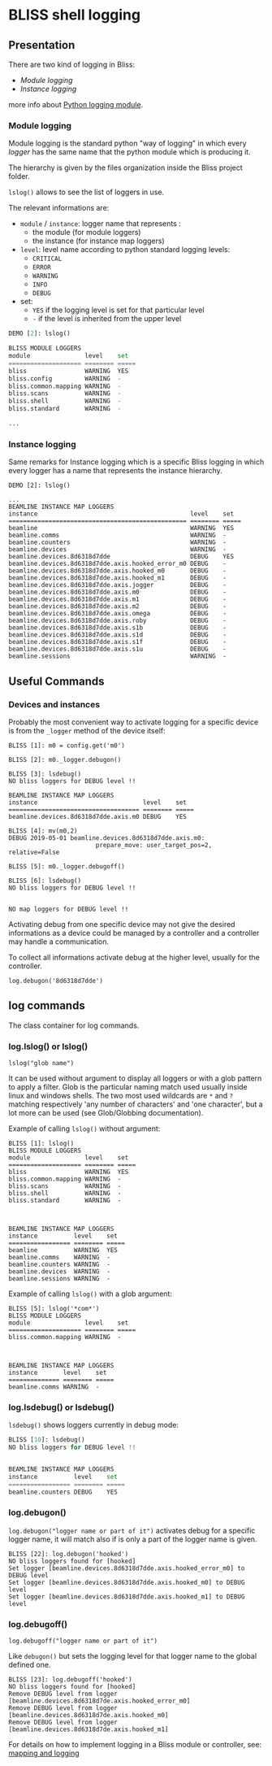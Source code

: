# BLISS shell logging

## Presentation

There are two kind of logging in Bliss:

* *Module logging*
* *Instance logging*

more info about [Python logging module](https://docs.python.org/3/library/logging.html).



### Module logging

Module logging is the standard python "way of logging" in which every
*logger* has the same name that the python module which is producing
it.

The hierarchy is given by the files organization inside the Bliss
project folder.

`lslog()` allows to see the list of loggers in use.

The relevant informations are:

* `module` / `instance`: logger name that represents :
    * the module (for module loggers)
    * the instance (for instance map loggers)
* `level`: level name according to python standard logging levels:
    * `CRITICAL`
    * `ERROR`
    * `WARNING`
    * `INFO`
    * `DEBUG`
* set:
    * `YES` if the logging level is set for that particular level
    * `-` if the level is inherited from the upper level


```python
DEMO [2]: lslog()

BLISS MODULE LOGGERS
module               level    set
==================== ======== =====
bliss                WARNING  YES
bliss.config         WARNING  -
bliss.common.mapping WARNING  -
bliss.scans          WARNING  -
bliss.shell          WARNING  -
bliss.standard       WARNING  -

...
```

### Instance logging

Same remarks for Instance logging which is a specific Bliss logging in
which every logger has a name that represents the instance hierarchy.

```
DEMO [2]: lslog()

...
BEAMLINE INSTANCE MAP LOGGERS
instance                                          level    set
================================================= ======== =====
beamline                                          WARNING  YES
beamline.comms                                    WARNING  -
beamline.counters                                 WARNING  -
beamline.devices                                  WARNING  -
beamline.devices.8d6318d7dde                      DEBUG    YES
beamline.devices.8d6318d7dde.axis.hooked_error_m0 DEBUG    -
beamline.devices.8d6318d7dde.axis.hooked_m0       DEBUG    -
beamline.devices.8d6318d7dde.axis.hooked_m1       DEBUG    -
beamline.devices.8d6318d7dde.axis.jogger          DEBUG    -
beamline.devices.8d6318d7dde.axis.m0              DEBUG    -
beamline.devices.8d6318d7dde.axis.m1              DEBUG    -
beamline.devices.8d6318d7dde.axis.m2              DEBUG    -
beamline.devices.8d6318d7dde.axis.omega           DEBUG    -
beamline.devices.8d6318d7dde.axis.roby            DEBUG    -
beamline.devices.8d6318d7dde.axis.s1b             DEBUG    -
beamline.devices.8d6318d7dde.axis.s1d             DEBUG    -
beamline.devices.8d6318d7dde.axis.s1f             DEBUG    -
beamline.devices.8d6318d7dde.axis.s1u             DEBUG    -
beamline.sessions                                 WARNING  -
```


## Useful Commands

### Devices and instances

Probably the most convenient way to activate logging for a specific
device is from the `_logger` method of the device itself:

```
BLISS [1]: m0 = config.get('m0')

BLISS [2]: m0._logger.debugon()

BLISS [3]: lsdebug()
NO bliss loggers for DEBUG level !!

BEAMLINE INSTANCE MAP LOGGERS
instance                             level    set
==================================== ======== =====
beamline.devices.8d6318d7dde.axis.m0 DEBUG    YES

BLISS [4]: mv(m0,2)
DEBUG 2019-05-01 beamline.devices.8d6318d7dde.axis.m0:
                        prepare_move: user_target_pos=2, relative=False

BLISS [5]: m0._logger.debugoff()

BLISS [6]: lsdebug()
NO bliss loggers for DEBUG level !!


NO map loggers for DEBUG level !!
```

Activating debug from one specific device may not give the desired
informations as a device could be managed by a controller and a
controller may handle a communication.

To collect all informations activate debug at the higher level,
usually for the controller.

```
log.debugon('8d6318d7dde')
```

## log commands

The class container for log commands.

### log.lslog() or lslog()

`lslog("glob name")`

It can be used without argument to display all loggers or with a glob
pattern to apply a filter. Glob is the particular naming match used
usually inside linux and windows shells. The two most used wildcards
are `*` and `?` matching respectively 'any number of characters' and
'one character', but a lot more can be used (see Glob/Globbing
documentation).

Example of calling `lslog()` without argument:
```
BLISS [1]: lslog()
BLISS MODULE LOGGERS
module               level    set
==================== ======== =====
bliss                WARNING  YES
bliss.common.mapping WARNING  -
bliss.scans          WARNING  -
bliss.shell          WARNING  -
bliss.standard       WARNING  -



BEAMLINE INSTANCE MAP LOGGERS
instance          level    set
================= ======== =====
beamline          WARNING  YES
beamline.comms    WARNING  -
beamline.counters WARNING  -
beamline.devices  WARNING  -
beamline.sessions WARNING  -
```
Example of calling `lslog()` with a glob argument:


```
BLISS [5]: lslog('*com*')
BLISS MODULE LOGGERS
module               level    set
==================== ======== =====
bliss.common.mapping WARNING  -



BEAMLINE INSTANCE MAP LOGGERS
instance       level    set
============== ======== =====
beamline.comms WARNING  -
```

### log.lsdebug() or lsdebug()

`lsdebug()` shows loggers currently in debug mode:

```python
BLISS [10]: lsdebug()
NO bliss loggers for DEBUG level !!


BEAMLINE INSTANCE MAP LOGGERS
instance          level    set
================= ======== =====
beamline.counters DEBUG    YES
```

### log.debugon()

`log.debugon("logger name or part of it")` activates debug for a
specific logger name, it will match also if is only a part of the
logger name is given.

```pyton
BLISS [22]: log.debugon('hooked')
NO bliss loggers found for [hooked]
Set logger [beamline.devices.8d6318d7dde.axis.hooked_error_m0] to DEBUG level
Set logger [beamline.devices.8d6318d7dde.axis.hooked_m0] to DEBUG level
Set logger [beamline.devices.8d6318d7dde.axis.hooked_m1] to DEBUG level
```

### log.debugoff()

```
log.debugoff("logger name or part of it")
```

Like `debugon()` but sets the logging level for that logger name to
the global defined one.

```
BLISS [23]: log.debugoff('hooked')
NO bliss loggers found for [hooked]
Remove DEBUG level from logger [beamline.devices.8d6318d7de.axis.hooked_error_m0]
Remove DEBUG level from logger [beamline.devices.8d6318d7de.axis.hooked_m0]
Remove DEBUG level from logger [beamline.devices.8d6318d7de.axis.hooked_m1]
```

For details on how to implement logging in a Bliss module or
controller, see: [mapping and logging](dev_maplog_controller.md)

